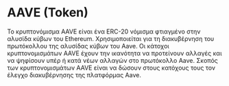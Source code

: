 # AAVE (Token)

Το κρυπτονόμισμα AAVE είναι ένα ERC-20 νόμισμα φτιαγμένο στην αλυσίδα κύβων του Ethereum. Χρησιμοποιείται για τη διακυβέρνηση του πρωτόκολλου της αλυσίδας κύβων του Aave. Οι κάτοχοι κρυπτονομισμάτων AAVE έχουν την ικανότητα να προτείνουν αλλαγές και να ψηφίσουν υπέρ ή κατά νέων αλλαγών στο πρωτόκολλο Aave. Σκοπός των κρυπτονομισμάτων AAVE είναι να δώσουν στους κατόχους τους τον έλεγχο διακυβέρνησης της πλατφόρμας Aave.
